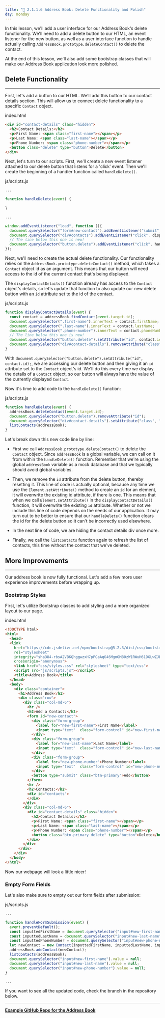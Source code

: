 ```yaml
---
title: "📓 2.1.1.6 Address Book: Delete Functionality and Polish"
day: monday
---
```


In this lesson, we'll add a user interface for our Address Book's delete functionality. We'll need to add a delete button to our HTML, an event listener for the new button, as well as a user interface function to handle actually calling `AddressBook.prototype.deleteContact()` to delete the contact.

At the end of this lesson, we'll also add some bootstrap classes that will make our Address Book application look more polished.

## Delete Functionality
---

First, let's add a button to our HTML. We'll add this button to our contact details section. This will allow us to connect delete functionality to a specific `Contact` object.

<div class="filename">index.html</div>

```html
<div id="contact-details" class="hidden">
  <h2>Contact Details:</h2>
  <p>First Name: <span class="first-name"></span></p>
  <p>Last Name: <span class="last-name"></span></p>
  <p>Phone Number: <span class="phone-number"></span></p>
  <button class="delete" type="button">Delete</button>
</div>
```

Next, let's turn to our scripts. First, we'll create a new event listener attached to our delete button that listens for a 'click' event. Then we'll create the beginning of a handler function called `handleDelete()`.

<div class="filename">js/scripts.js</div>

```js
...

function handleDelete(event) {
  
}

...

window.addEventListener("load", function (){
  document.querySelector("form#new-contact").addEventListener("submit", handleFormSubmission);
  document.querySelector("div#contacts").addEventListener("click", displayContactDetails);
  // The line below this one is new!
  document.querySelector("button.delete").addEventListener("click", handleDelete);
});
```

Next, we'll need to create the actual delete functionality. Our functionality relies on the `AddressBook.prototype.deleteContact()` method, which takes a `Contact` object id as an argument. This means that our button will need access to the id of the current contact that's being displayed. 

The `displayContactDetails()` function already has access to the `Contact` object's details, so let's update that function to also update our new delete button with an `id` attribute set to the id of the contact.

<div class="filename">js/scripts.js</div>

```js
function displayContactDetails(event) {
  const contact = addressBook.findContact(event.target.id);
  document.querySelector(".first-name").innerText = contact.firstName;
  document.querySelector(".last-name").innerText = contact.lastName;
  document.querySelector(".phone-number").innerText = contact.phoneNumber;
  // The line below this one is new!
  document.querySelector("button.delete").setAttribute("id", contact.id);
  document.querySelector("div#contact-details").removeAttribute("class");
}
```

With `document.querySelector("button.delete").setAttribute("id", contact.id);`, we are accessing our delete button and then giving it an `id` attribute set to the `Contact` object's id. We'll do this every time we display the details of a `Contact` object, so our button will always have the value of the currently displayed `Contact`.

Now it's time to add code to the `handleDelete()` function:

<div class="filename">js/scripts.js</div>

```js
function handleDelete(event) {
  addressBook.deleteContact(event.target.id);
  document.querySelector("button.delete").removeAttribute("id");
  document.querySelector("div#contact-details").setAttribute("class", "hidden");
  listContacts(addressBook);
}
```

Let's break down this new code line by line:

* First we call `AddressBook.prototype.deleteContact()` to delete the `Contact` object. Since `addressBook` is a global variable, we can call on it from within the `handleDelete()` function. Remember that we're using the global `addressBook` variable as a mock database and that we typically should avoid global variables.

* Then, we remove the `id` attribute from the delete button, thereby resetting it. This line of code is actually optional, because any time we use the `Element.setAttribute()` method to create an `id` for an element, it will overwrite the existing id attribute, if there is one. This means that when we call `Element.setAttribute()` in the `displayContactDetails()` function, it will overwrite the existing `id` attribute. Whether or not we include this line of code depends on  the needs of our application. It may turn out to be better to ensure that our `handleDelete()` function clears the id for the delete button so it can't be incorrectly used elsewhere.

* In the next line of code, we are hiding the contact details div once more.

* Finally, we call the `listContacts` function again to refresh the list of contacts, this time without the contact that we've deleted.

## More Improvements
---

Our address book is now fully functional. Let's add a few more user experience improvements before wrapping up.

### Bootstrap Styles

First, let's utilize Bootstrap classes to add styling and a more organized layout to our page.

<div class="filename">index.html</div>

```html
<!DOCTYPE html>
<html>
  <head>
  <link 
    href="https://cdn.jsdelivr.net/npm/bootstrap@5.2.3/dist/css/bootstrap.min.css" 
    rel="stylesheet" 
    integrity="sha384-rbsA2VBKQhggwzxH7pPCaAqO46MgnOM80zW1RWuH61DGLwZJEdK2Kadq2F9CUG65" 
    crossorigin="anonymous">
    <link href="css/styles.css" rel="stylesheet" type="text/css">
    <script src="js/scripts.js"></script>
    <title>Address Book</title>
  </head>
  <body>
    <div class="container">
      <h1>Address Book</h1>
      <div class="row">
        <div class="col-md-6">
          <hr />
          <h2>Add a Contact:</h2>
          <form id="new-contact">
            <div class="form-group">
              <label for="new-first-name">First Name</label>
              <input type="text"  class="form-control" id="new-first-name" name="new-first-name">
            </div>
            <div class="form-group">
              <label for="new-last-name">Last Name</label>
              <input type="text"  class="form-control" id="new-last-name" name="new-last-name">
            </div>
            <div class="form-group">
              <label for="new-phone-number">Phone Number</label>
              <input type="text"  class="form-control" id="new-phone-number" name="new-phone-number">
            </div>
            <button type="submit" class="btn-primary">Add</button>
          </form>
          <hr />
          <h2>Contacts:</h2>
          <div id="contacts">
          </div>
        </div>
        <div class="col-md-6">
          <div id="contact-details" class="hidden">
            <h2>Contact Details:</h2>
            <p>First Name: <span class="first-name"></span></p>
            <p>Last Name: <span class="last-name"></span></p>
            <p>Phone Number: <span class="phone-number"></span></p>
            <button class="btn-primary delete" type="button">Delete</button>
          </div>
        </div>
      </div>
    </div>
  </body>
</html>
```

Now our webpage will look a little nicer!

### Empty Form Fields

Let's also make sure to empty out our form fields after submission:

<div class="filename">js/scripts.js</div>

```javascript
...

function handleFormSubmission(event) {
  event.preventDefault();
  const inputtedFirstName = document.querySelector("input#new-first-name").value;
  const inputtedLastName = document.querySelector("input#new-last-name").value;
  const inputtedPhoneNumber = document.querySelector("input#new-phone-number").value;
  let newContact = new Contact(inputtedFirstName, inputtedLastName, inputtedPhoneNumber);
  addressBook.addContact(newContact);
  listContacts(addressBook);
  document.querySelector("input#new-first-name").value = null;
  document.querySelector("input#new-last-name").value = null;
  document.querySelector("input#new-phone-number").value = null;
}

...
```

If you want to see all the updated code, check the branch in the repository below.

---

**[<i class="glyphicon glyphicon-folder-open"></i>  Example GitHub Repo for the Address Book](https://github.com/epicodus-lessons/oop-address-book-v2/tree/8_adding_delete_functionality_and_polish)**
